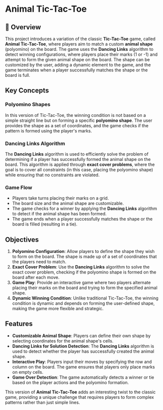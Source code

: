 # Animal Tic-Tac-Toe

## 📌 Overview

This project introduces a variation of the classic **Tic-Tac-Toe** game, called **Animal Tic-Tac-Toe**, where players aim to match a custom **animal shape** (polyomino) on the board. The game uses the **Dancing Links** algorithm to detect winning configurations, where players place their marks (1 or -1) and attempt to form the given animal shape on the board. The shape can be customized by the user, adding a dynamic element to the game, and the game terminates when a player successfully matches the shape or the board is full.

## Key Concepts

### **Polyomino Shapes**

In this version of Tic-Tac-Toe, the winning condition is not based on a simple straight line but on forming a specific **polyomino shape**. The user provides the shape as a set of coordinates, and the game checks if the pattern is formed using the player's marks.

### **Dancing Links Algorithm**

The **Dancing Links** algorithm is used to efficiently solve the problem of determining if a player has successfully formed the animal shape on the board. This algorithm is applied through **exact cover problems**, where the goal is to cover all constraints (in this case, placing the polyomino shape) while ensuring that no constraints are violated.

### **Game Flow**

- Players take turns placing their marks on a grid.
- The board size and the animal shape are customizable.
- The game checks for a winner by applying the **Dancing Links** algorithm to detect if the animal shape has been formed.
- The game ends when a player successfully matches the shape or the board is filled (resulting in a tie).

## Objectives

1. **Polyomino Configuration**: Allow players to define the shape they wish to form on the board. The shape is made up of a set of coordinates that the players need to match.
2. **Exact Cover Problem**: Use the **Dancing Links** algorithm to solve the exact cover problem, checking if the polyomino shape is formed on the board after each move.
3. **Game Play**: Provide an interactive game where two players alternate placing their marks on the board and trying to form the specified animal shape.
4. **Dynamic Winning Condition**: Unlike traditional Tic-Tac-Toe, the winning condition is dynamic and depends on forming the user-defined shape, making the game more flexible and strategic.

## Features

- **Customizable Animal Shape**: Players can define their own shape by selecting coordinates for the animal shape's cells.
- **Dancing Links for Solution Detection**: The **Dancing Links** algorithm is used to detect whether the player has successfully created the animal shape.
- **Interactive Play**: Players input their moves by specifying the row and column on the board. The game ensures that players only place marks on empty cells.
- **Game Over Detection**: The game automatically detects a winner or tie based on the player actions and the polyomino formation.
  
This version of **Animal Tic-Tac-Toe** adds an interesting twist to the classic game, providing a unique challenge that requires players to form complex patterns rather than just simple lines.
